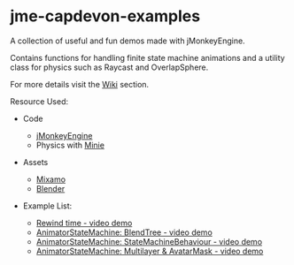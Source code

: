 # jme-capdevon-examples
A collection of useful and fun demos made with jMonkeyEngine.

Contains functions for handling finite state machine animations and a utility class for physics such as Raycast and OverlapSphere.

For more details visit the [Wiki](https://github.com/capdevon/jme-capdevon-examples/wiki) section.

Resource Used:
- Code
    - [jMonkeyEngine](https://jmonkeyengine.org/)
    - Physics with [Minie](https://stephengold.github.io/Minie/minie/overview.html)
    
- Assets
    - [Mixamo](https://www.mixamo.com/)
    - [Blender](https://www.blender.org/download/)
    
- Example List:
    - [Rewind time - video demo](https://www.youtube.com/watch?v=124yx2i7KZc)
    - [AnimatorStateMachine: BlendTree - video demo](https://youtu.be/rVFFjLQMysQ)
    - [AnimatorStateMachine: StateMachineBehaviour - video demo](https://youtu.be/AQkUT5U48co)
    - [AnimatorStateMachine: Multilayer & AvatarMask - video demo](https://youtu.be/jBGju49DScI)
